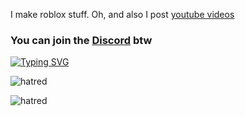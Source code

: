 
I make roblox stuff. Oh, and also I post [youtube videos](https://www.youtube.com/@mosthatedcurly)

<h3 align="left">
  You can join the <a href='https://discord.gg/v9FrA5NUqd'>Discord</a> btw
</h3>

[![Typing SVG](https://readme-typing-svg.demolab.com?font=Arial+Bold&pause=1000&color=F70000&width=435&lines=Say+BYEFron!;ngl+LUA+is+fun+lmao)](https://git.io/typing-svg)


![hatred](https://github-readme-stats.vercel.app/api?username=mosthatedcurly&show_icons=true&theme=tokyonight&hide=["issues"])

![hatred](https://github-readme-stats.vercel.app/api/top-langs?username=mosthatedcurly&show_icons=true&theme=tokyonight&layout=compact)
